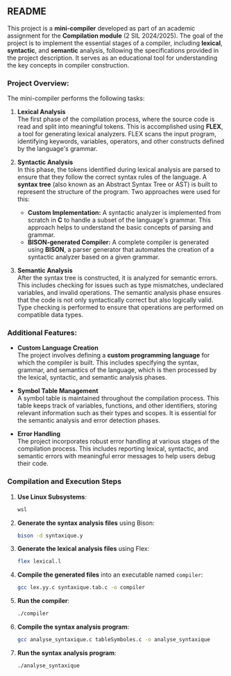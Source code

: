 ## README

This project is a **mini-compiler** developed as part of an academic assignment for the **Compilation module** (2 SIL 2024/2025). The goal of the project is to implement the essential stages of a compiler, including **lexical**, **syntactic**, and **semantic** analysis, following the specifications provided in the project description. It serves as an educational tool for understanding the key concepts in compiler construction.

### Project Overview:

The mini-compiler performs the following tasks:

1. **Lexical Analysis**  
   The first phase of the compilation process, where the source code is read and split into meaningful tokens. This is accomplished using **FLEX**, a tool for generating lexical analyzers. FLEX scans the input program, identifying keywords, variables, operators, and other constructs defined by the language's grammar.

2. **Syntactic Analysis**  
   In this phase, the tokens identified during lexical analysis are parsed to ensure that they follow the correct syntax rules of the language. A **syntax tree** (also known as an Abstract Syntax Tree or AST) is built to represent the structure of the program. Two approaches were used for this:
   - **Custom Implementation:** A syntactic analyzer is implemented from scratch in **C** to handle a subset of the language's grammar. This approach helps to understand the basic concepts of parsing and grammar.
   - **BISON-generated Compiler:** A complete compiler is generated using **BISON**, a parser generator that automates the creation of a syntactic analyzer based on a given grammar.

3. **Semantic Analysis**  
   After the syntax tree is constructed, it is analyzed for semantic errors. This includes checking for issues such as type mismatches, undeclared variables, and invalid operations. The semantic analysis phase ensures that the code is not only syntactically correct but also logically valid. Type checking is performed to ensure that operations are performed on compatible data types.

### Additional Features:

- **Custom Language Creation**  
   The project involves defining a **custom programming language** for which the compiler is built. This includes specifying the syntax, grammar, and semantics of the language, which is then processed by the lexical, syntactic, and semantic analysis phases.

- **Symbol Table Management**  
   A symbol table is maintained throughout the compilation process. This table keeps track of variables, functions, and other identifiers, storing relevant information such as their types and scopes. It is essential for the semantic analysis and error detection phases.

- **Error Handling**  
   The project incorporates robust error handling at various stages of the compilation process. This includes reporting lexical, syntactic, and semantic errors with meaningful error messages to help users debug their code.

### Compilation and Execution Steps

1. **Use Linux Subsystems**:
   ```bash
   wsl
   ```

2. **Generate the syntax analysis files** using Bison:
   ```bash
   bison -d syntaxique.y
   ```

3. **Generate the lexical analysis files** using Flex:
   ```bash
   flex lexical.l
   ```

4. **Compile the generated files** into an executable named `compiler`:
   ```bash
   gcc lex.yy.c syntaxique.tab.c -o compiler
   ```

5. **Run the compiler**:
   ```bash
   ./compiler
   ```

6. **Compile the syntax analysis program**:
   ```bash
   gcc analyse_syntaxique.c tableSymboles.c -o analyse_syntaxique
   ```

7. **Run the syntax analysis program**:
   ```bash
   ./analyse_syntaxique
   ```
